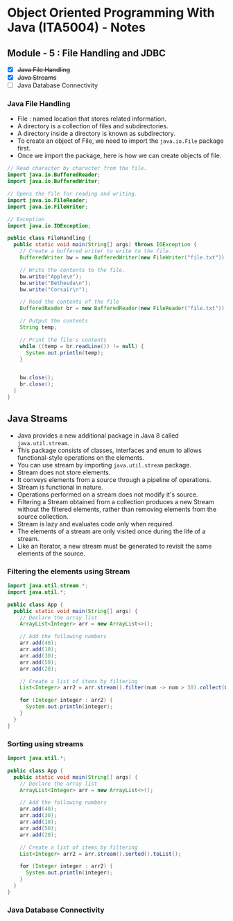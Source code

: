 # Object Oriented Programming With Java (ITA5004) - Notes

## Module - 5 : File Handling and JDBC

- [x] ~~Java File Handling~~
- [x] ~~Java Streams~~
- [ ] Java Database Connectivity

### Java File Handling

- File : named location that stores related information.
- A directory is a collection of files and subdirectories.
- A directory inside a directory is known as subdirectory.
- To create an object of File, we need to import the `java.io.File` package first.
- Once we import the package, here is how we can create objects of file.

```java
// Read character by character from the file.
import java.io.BufferedReader;
import java.io.BufferedWriter;

// Opens the file for reading and writing.
import java.io.FileReader;
import java.io.FileWriter;

// Exception
import java.io.IOException;

public class FileHandling {
  public static void main(String[] args) throws IOException {
    // Create a buffered writer to write to the file.
    BufferedWriter bw = new BufferedWriter(new FileWriter("file.txt"));

    // Write the contents to the file.
    bw.write("Apple\n");
    bw.write("Bethesda\n");
    bw.write("Corsair\n");

    // Read the contents of the file
    BufferedReader br = new BufferedReader(new FileReader("file.txt"));

    // Output the contents
    String temp;

    // Print the file's contents
    while ((temp = br.readLine()) != null) {
      System.out.println(temp);
    }


    bw.close();
    br.close();
  }
}
```

## Java Streams

- Java provides a new additional package in Java 8 called `java.util.stream`.
- This package consists of classes, interfaces and enum to allows functional-style operations on the elements.
- You can use stream by importing `java.util.stream` package.
- Stream does not store elements.
- It conveys elements from a source through a pipeline of operations.
- Stream is functional in nature.
- Operations performed on a stream does not modify it's source.
- Filtering a Stream obtained from a collection produces a new Stream without the filtered elements, rather than removing elements from the source collection.
- Stream is lazy and evaluates code only when required.
- The elements of a stream are only visited once during the life of a stream.
- Like an Iterator, a new stream must be generated to revisit the same elements of the source.

### Filtering the elements using Stream

```java
import java.util.stream.*;
import java.util.*;

public class App {
  public static void main(String[] args) {
    // Declare the array list
    ArrayList<Integer> arr = new ArrayList<>();

    // Add the following numbers
    arr.add(40);
    arr.add(10);
    arr.add(30);
    arr.add(50);
    arr.add(20);

    // Create a list of items by filtering
    List<Integer> arr2 = arr.stream().filter(num -> num > 30).collect(Collectors.toList());

    for (Integer integer : arr2) {
      System.out.println(integer);
    }
  }
}
```

### Sorting using streams

```java
import java.util.*;

public class App {
  public static void main(String[] args) {
    // Declare the array list
    ArrayList<Integer> arr = new ArrayList<>();

    // Add the following numbers
    arr.add(40);
    arr.add(30);
    arr.add(10);
    arr.add(50);
    arr.add(20);

    // Create a list of items by filtering
    List<Integer> arr2 = arr.stream().sorted().toList();

    for (Integer integer : arr2) {
      System.out.println(integer);
    }
  }
}

```

### Java Database Connectivity

<!-- TODO : TBD -->